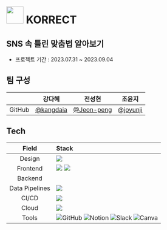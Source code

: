 # <img src="./app/serices/frontend/src/assets/icon_success_.svg" width="45" height="45"> KORRECT

## **SNS 속 틀린 맞춤법 알아보기**

- 프로젝트 기간 : 2023.07.31 ~ 2023.09.04



## 팀 구성

|    | 강다혜  | 전성현 | 조윤지 |
| :---: | :---: | :---: | :---: |
|GitHub| [@kangdaia](https://github.com/kangdaia) | [@Jeon-peng](https://github.com/Jeon-peng) | [@joyunji](https://github.com/joyunji) |

## Tech

| Field | Stack |
|:---:|:---|
| Design | <img src="https://img.shields.io/badge/Figma-F24E1E?style=for-the-badge&logo=figma&logoColor=white">  |
| Frontend | <img src = "https://img.shields.io/badge/React-20232A?style=for-the-badge&logo=react&logoColor=61DAFB"> <img src="https://img.shields.io/badge/Tailwind_CSS-38B2AC?style=for-the-badge&logo=tailwind-css&logoColor=white"> |
| Backend | |
| Data Pipelines | <img src="https://img.shields.io/badge/Airflow-017CEE?style=for-the-badge&logo=Apache%20Airflow&logoColor=white"> |
| CI/CD | <img src="https://img.shields.io/badge/GitHub_Actions-2088FF?style=for-the-badge&logo=github-actions&logoColor=white"> |
| Cloud | <img src = "https://img.shields.io/badge/Amazon_AWS-232F3E?style=for-the-badge&logo=amazon-aws&logoColor=white"> |
| Tools | ![GitHub](https://img.shields.io/badge/github-%23121011.svg?style=for-the-badge&logo=github&logoColor=white)  ![Notion](https://img.shields.io/badge/Notion-%23000000.svg?style=for-the-badge&logo=notion&logoColor=white)  ![Slack](https://img.shields.io/badge/Slack-4A154B?style=for-the-badge&logo=slack&logoColor=white)  ![Canva](https://img.shields.io/badge/Canva-%2300C4CC.svg?style=for-the-badge&logo=Canva&logoColor=white) |

